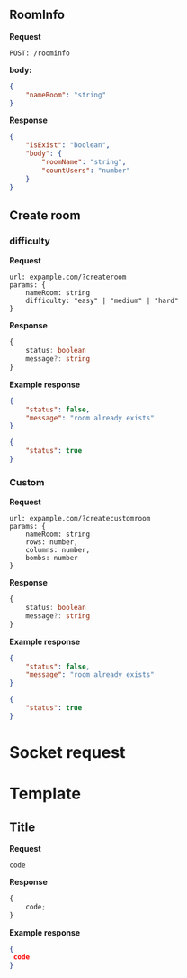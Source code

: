 ## RoomInfo

**Request**

`POST: /roominfo`

**body:**

```json
{
	"nameRoom": "string"
}
```

**Response**

```json
{
	"isExist": "boolean",
	"body": {
		"roomName": "string",
		"countUsers": "number"
	}
}
```

## Create room

### difficulty

**Request**

```http
url: expample.com/?createroom
params: {
    nameRoom: string
    difficulty: "easy" | "medium" | "hard"
}
```

**Response**

```typescript
{
	status: boolean
	message?: string
}
```

**Example response**

```json
{
	"status": false,
	"message": "room already exists"
}
```

```json
{
	"status": true
}
```

### Custom

**Request**

```http
url: expample.com/?createcustomroom
params: {
	nameRoom: string
	rows: number,
	columns: number,
	bombs: number
}

```

**Response**

```typescript
{
	status: boolean
	message?: string
}
```

**Example response**

```json
{
	"status": false,
	"message": "room already exists"
}
```

```json
{
	"status": true
}
```

# Socket request

# Template

## Title

**Request**

```http
code
```

**Response**

```typescript
{
	code;
}
```

**Example response**

```json
{
 code
}
```
